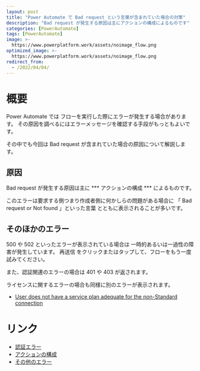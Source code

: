 ```yaml
---
layout: post
title: "Power Automate で Bad request という言葉が含まれていた場合の対策"
description: "Bad request が発生する原因は主にアクションの構成によるものです"
categories: [PowerAutomate]
tags: [PowerAutomate]
image: >-
  https://www.powerplatform.work/assets/noimage_flow.png
optimized_image: >-
  https://www.powerplatform.work/assets/noimage_flow.png
redirect_from:
  - /2022/04/04/
---
```


#  概要

Power Automate では フローを実行した際にエラーが発生する場合があります。
その原因を調べるにはエラーメッセージを確認する手段がもっともよいです。

その中でも今回は Bad request が含まれていた場合の原因について解説します。



## 原因

Bad request が発生する原因は主に *** アクションの構成 *** によるものです。

このエラーは要求する側つまり作成者側に何かしらの問題がある場合に 「 Bad request or Not found 」といった言葉 とともに表示されることが多いです。

## そのほかのエラー

500 や 502 といったエラーが表示されている場合は 一時的あるいは一過性の障害が発生しています。 再送信 をクリックまたはタップして、フローをもう一度試みてください。


また、認証関連のエラーの場合は 401 や 403 が返されます。

ライセンスに関するエラーの場合も同様に別のエラーが表示されます。
- [User does not have a service plan adequate for the non-Standard connection](https://support.microsoft.com/ja-jp/topic/error-user-does-not-have-a-service-plan-adequate-for-the-non-standard-connection-44b9121f-2eb0-bcb0-60e6-6da0a5043dd2)



# リンク


- [認証エラー](https://docs.microsoft.com/ja-jp/power-automate/fix-flow-failures#authentication-failures)
- [アクションの構成](https://docs.microsoft.com/ja-jp/power-automate/fix-flow-failures#action-configuration)
- [その他のエラー](https://docs.microsoft.com/ja-jp/power-automate/fix-flow-failures#other-failures)

